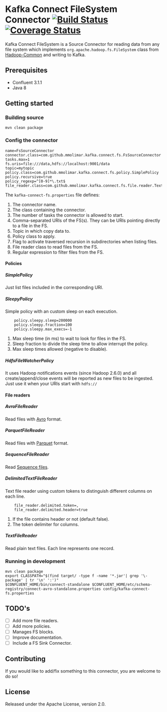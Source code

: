 # Kafka Connect FileSystem Connector [![Build Status](https://travis-ci.org/mmolimar/kafka-connect-fs.svg?branch=master)](https://travis-ci.org/mmolimar/kafka-connect-fs)[![Coverage Status](https://coveralls.io/repos/github/mmolimar/kafka-connect-fs/badge.svg?branch=master)](https://coveralls.io/github/mmolimar/kafka-connect-fs?branch=master)

Kafka Connect FileSystem is a Source Connector for reading data from any file system which implements 
``org.apache.hadoop.fs.FileSystem`` class from [Hadoop-Common](https://github.com/apache/hadoop-common) and writing to Kafka.

## Prerequisites

- Confluent 3.1.1
- Java 8

## Getting started

### Building source ###
    mvn clean package

### Config the connector ###
    name=FsSourceConnector
    connector.class=com.github.mmolimar.kafka.connect.fs.FsSourceConnector
    tasks.max=1
    fs.uris=file:///data,hdfs://localhost:9001/data
    topic=mytopic
    policy.class=com.github.mmolimar.kafka.connect.fs.policy.SimplePolicy
    policy.recursive=true
    policy_regexp=^[0-9]*\.txt$
    file_reader.class=com.github.mmolimar.kafka.connect.fs.file.reader.TextFileReader
The ``kafka-connect-fs.properties`` file defines:

1. The connector name.
2. The class containing the connector.
3. The number of tasks the connector is allowed to start.
4. Comma-separated URIs of the FS(s). They can be URIs pointing directly to a file in the FS.
5. Topic in which copy data to.
6. Policy class to apply.
7. Flag to activate traversed recursion in subdirectories when listing files.
8. File reader class to read files from the FS.
9. Regular expression to filter files from the FS.

#### Policies ####

##### SimplePolicy #####

Just list files included in the corresponding URI.

##### SleepyPolicy #####

Simple policy with an custom sleep on each execution.

```
    policy.sleepy.sleep=200000
    policy.sleepy.fraction=100
    policy.sleepy.max_execs=-1
```
1. Max sleep time (in ms) to wait to look for files in the FS.
2. Sleep fraction to divide the sleep time to allow interrupt the policy.
3. Max sleep times allowed (negative to disable).

##### HdfsFileWatcherPolicy #####

It uses Hadoop notifications events (since Hadoop 2.6.0) and all create/append/close events will be reported as new files to be ingested.
Just use it when your URIs start with ``hdfs://``

#### File readers ####

##### AvroFileReader #####

Read files with [Avro](http://avro.apache.org/) format.

##### ParquetFileReader #####

Read files with [Parquet](https://parquet.apache.org/) format.

##### SequenceFileReader #####

Read [Sequence files](https://wiki.apache.org/hadoop/SequenceFile).

##### DelimitedTextFileReader #####

Text file reader using custom tokens to distinguish different columns on each line. 

```
    file_reader.delimited.token=,
    file_reader.delimited.header=true
```
1. If the file contains header or not (default false).
2. The token delimiter for columns.

##### TextFileReader #####

Read plain text files. Each line represents one record.

### Running in development ###
```
mvn clean package
export CLASSPATH="$(find target/ -type f -name '*.jar'| grep '\-package' | tr '\n' ':')"
$CONFLUENT_HOME/bin/connect-standalone $CONFLUENT_HOME/etc/schema-registry/connect-avro-standalone.properties config/kafka-connect-fs.properties
```

## TODO's

- [ ] Add more file readers.
- [ ] Add more policies.
- [ ] Manages FS blocks.
- [ ] Improve documentation.
- [ ] Include a FS Sink Connector.

## Contributing

If you would like to add/fix something to this connector, you are welcome to do so!

## License

Released under the Apache License, version 2.0.

